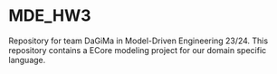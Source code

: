 # MDE_HW3
Repository for team DaGiMa in Model-Driven Engineering 23/24. This repository contains a ECore modeling project for our domain specific language.
